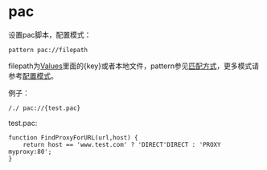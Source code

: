 # pac
设置pac脚本，配置模式：

	pattern pac://filepath
	
filepath为[Values](http://local.whistlejs.com/#values)里面的{key}或者本地文件，pattern参见[匹配方式](../pattern.html)，更多模式请参考[配置模式](../mode.html)。

例子：

	/./ pac://{test.pac}
	
test.pac:

	function FindProxyForURL(url,host) {
		return host == 'www.test.com' ? 'DIRECT'DIRECT : 'PROXY myproxy:80';
	}